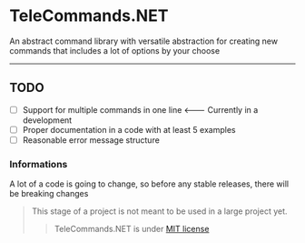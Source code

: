# TeleCommands.NET
An abstract command library with versatile abstraction for creating new commands that includes a lot of options by your choose

---
## TODO
- [ ] Support for multiple commands in one line <--- Currently in a development
- [ ] Proper documentation in a code with at least 5 examples
- [ ] Reasonable error message structure

### Informations
A lot of a code is going to change, so before any stable releases, there will be breaking changes
>This stage of a project is not meant to be used in a large project yet.
>>TeleCommands.NET is under [MIT license](https://github.com/TeleApplications/TeleCommands.NET/blob/master/LICENSE.txt)

